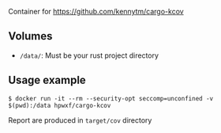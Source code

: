 Container for https://github.com/kennytm/cargo-kcov

## Volumes
* `/data/`: Must be your rust project directory

## Usage example
```
$ docker run -it --rm --security-opt seccomp=unconfined -v $(pwd):/data hpwxf/cargo-kcov
```
Report are produced in `target/cov` directory
